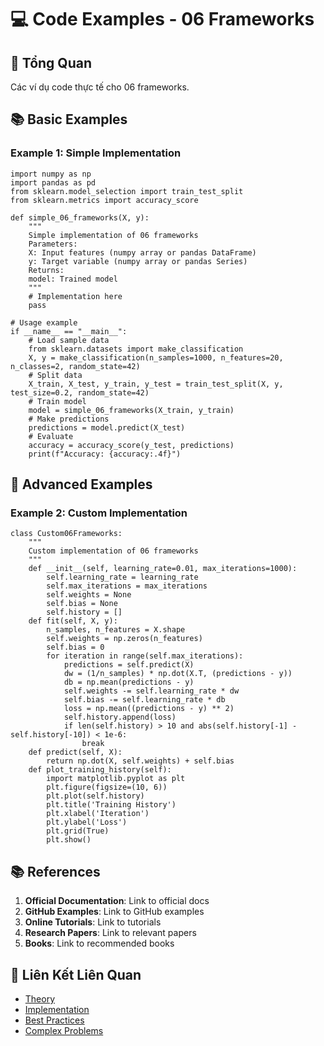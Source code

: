 # 💻 Code Examples - 06 Frameworks

## 🎯 Tổng Quan

Các ví dụ code thực tế cho 06 frameworks.

## 📚 Basic Examples

### Example 1: Simple Implementation

    import numpy as np
    import pandas as pd
    from sklearn.model_selection import train_test_split
    from sklearn.metrics import accuracy_score

    def simple_06_frameworks(X, y):
        """
        Simple implementation of 06 frameworks
        Parameters:
        X: Input features (numpy array or pandas DataFrame)
        y: Target variable (numpy array or pandas Series)
        Returns:
        model: Trained model
        """
        # Implementation here
        pass

    # Usage example
    if __name__ == "__main__":
        # Load sample data
        from sklearn.datasets import make_classification
        X, y = make_classification(n_samples=1000, n_features=20, n_classes=2, random_state=42)
        # Split data
        X_train, X_test, y_train, y_test = train_test_split(X, y, test_size=0.2, random_state=42)
        # Train model
        model = simple_06_frameworks(X_train, y_train)
        # Make predictions
        predictions = model.predict(X_test)
        # Evaluate
        accuracy = accuracy_score(y_test, predictions)
        print(f"Accuracy: {accuracy:.4f}")

## 🔧 Advanced Examples

### Example 2: Custom Implementation

    class Custom06Frameworks:
        """
        Custom implementation of 06 frameworks
        """
        def __init__(self, learning_rate=0.01, max_iterations=1000):
            self.learning_rate = learning_rate
            self.max_iterations = max_iterations
            self.weights = None
            self.bias = None
            self.history = []
        def fit(self, X, y):
            n_samples, n_features = X.shape
            self.weights = np.zeros(n_features)
            self.bias = 0
            for iteration in range(self.max_iterations):
                predictions = self.predict(X)
                dw = (1/n_samples) * np.dot(X.T, (predictions - y))
                db = np.mean(predictions - y)
                self.weights -= self.learning_rate * dw
                self.bias -= self.learning_rate * db
                loss = np.mean((predictions - y) ** 2)
                self.history.append(loss)
                if len(self.history) > 10 and abs(self.history[-1] - self.history[-10]) < 1e-6:
                    break
        def predict(self, X):
            return np.dot(X, self.weights) + self.bias
        def plot_training_history(self):
            import matplotlib.pyplot as plt
            plt.figure(figsize=(10, 6))
            plt.plot(self.history)
            plt.title('Training History')
            plt.xlabel('Iteration')
            plt.ylabel('Loss')
            plt.grid(True)
            plt.show()

## 📚 References

1. **Official Documentation**: Link to official docs
2. **GitHub Examples**: Link to GitHub examples
3. **Online Tutorials**: Link to tutorials
4. **Research Papers**: Link to relevant papers
5. **Books**: Link to recommended books

## 🔗 Liên Kết Liên Quan

- [Theory](./THEORY_06_frameworks.md)
- [Implementation](./IMPLEMENTATION_06_frameworks.md)
- [Best Practices](./BEST_PRACTICES_06_frameworks.md)
- [Complex Problems](./COMPLEX_PROBLEMS.md)
